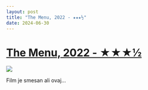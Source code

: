 ```yaml
---
layout: post
title: "The Menu, 2022 - ★★★½"
date: 2024-06-30
---
```


# [The Menu, 2022 - ★★★½](https://letterboxd.com/pavlesap/film/the-menu-2022/)

<p><img src="https://a.ltrbxd.com/resized/film-poster/5/2/1/3/2/3/521323-the-menu-0-600-0-900-crop.jpg?v=d00a0d03a8" /></p> <p>Film je smesan ali ovaj...
